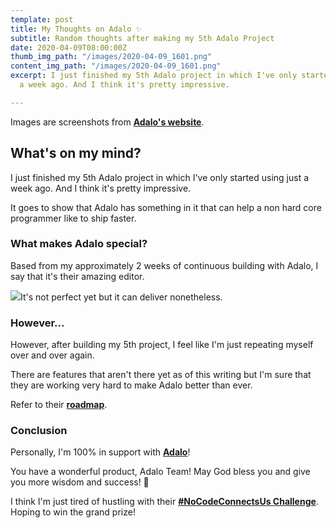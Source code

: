 ```yaml
---
template: post
title: My Thoughts on Adalo ✨
subtitle: Random thoughts after making my 5th Adalo Project
date: 2020-04-09T08:00:00Z
thumb_img_path: "/images/2020-04-09_1601.png"
content_img_path: "/images/2020-04-09_1601.png"
excerpt: I just finished my 5th Adalo project in which I've only started using just
  a week ago. And I think it's pretty impressive.

---
```

Images are screenshots from [**Adalo's website**](https://www.adalo.com/).

## What's on my mind?

I just finished my 5th Adalo project in which I've only started using just a week ago. And I think it's pretty impressive.

It goes to show that Adalo has something in it that can help a non hard core programmer like to ship faster.

### What makes Adalo special?

Based from my approximately 2 weeks of continuous building with Adalo, I say that it's their amazing editor.

![](/images/2020-04-09_1612.png)It's not perfect yet but it can deliver nonetheless.

### However...

However, after building my 5th project, I feel like I'm just repeating myself over and over again.

There are features that aren't there yet as of this writing but I'm sure that they are working very hard to make Adalo better than ever.

Refer to their [**roadmap**](https://ideas.adalo.com/).

### Conclusion

Personally, I'm 100% in support with [**Adalo**](https://www.adalo.com/)!

You have a wonderful product, Adalo Team! May God bless you and give you more wisdom and success! 🙏

I think I'm just tired of hustling with their [**#NoCodeConnectsUs Challenge**](https://www.nucode.co/challenge/the-nocodeconnectsus-challenge-1585655164419x599472269787660300). Hoping to win the grand prize!
